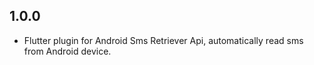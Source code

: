 ## 1.0.0

* Flutter plugin for Android Sms Retriever Api, automatically read sms from Android device.
